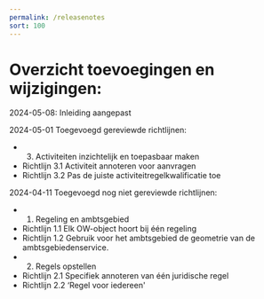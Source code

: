 ```yaml
---
permalink: /releasenotes
sort: 100
---
```


Overzicht toevoegingen en wijzigingen:
===================

2024-05-08: Inleiding aangepast

2024-05-01 
Toegevoegd gereviewde richtlijnen: 
- 3. Activiteiten inzichtelijk en toepasbaar maken
- Richtlijn 3.1 Activiteit annoteren voor aanvragen
- Richtlijn 3.2 Pas de juiste activiteitregelkwalificatie toe 
  
2024-04-11 
Toegevoegd nog niet gereviewde richtlijnen: 
- 1. Regeling en ambtsgebied
- Richtlijn 1.1 Elk OW-object hoort bij één regeling
- Richtlijn 1.2 Gebruik voor het ambtsgebied de geometrie van de ambtsgebiedenservice.
- 2. Regels opstellen
- Richtlijn 2.1 Specifiek annoteren van één juridische regel
- Richtlijn 2.2 ‘Regel voor iedereen'
